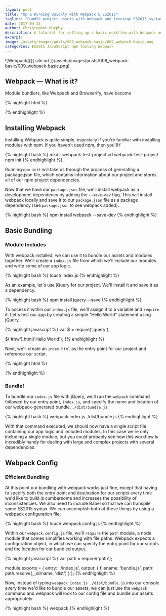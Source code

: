 ```yaml
---
layout: post
title: "Up & Running Quickly with Webpack & ES2015"
tagline: "Bundle project assets with Webpack and leverage ES2015 syntax with Babel."
date: 2017-04-23
author: Christopher Murphy
description: A tutorial for setting up a basic workflow with Webpack and Babel. Webpack allows you to bundle project assets and modules efficiently. Babel allows you to use ES2015 syntax by transpiling
excerpt:
image: /assets/images/posts/009_webpack-basic/009_webpack-basic.png
categories: ES2015 JavaScript npm tooling Webpack
---
```


![Webpack]({{ site.url }}/assets/images/posts/009_webpack-basic/009_webpack-basic.png)

## Webpack — What is it?
Module bundlers, like Webpack and Browserify, have become

{% highlight html %}
<!DOCTYPE html>
<html>
  <head>
    <meta charset="utf-8">
    <title>Webpack Test Project</title>
  </head>
  <body>
    <script type="text/javascript" src="script-1.js"></script>
    <script type="text/javascript" src="script-2.js"></script>
    <script type="text/javascript" src="script-3.js"></script>
    <script type="text/javascript" src="script-4.js"></script>
  </body>
</html>
{% endhighlight %}

## Installing Webpack
Installing Webpack is quite simple, especially if you're familiar with installing modules with npm. If you haven't used npm, then you'll f

{% highlight bash %}
mkdir webpack-test-project
cd webpack-test-project
npm init
{% endhighlight %}

Running `npm init` will take us through the process of generating a package.json file, which contains information about our project and stores all of our npm project dependencies.

Now that we have our `package.json` file, we'll install webpack as a development dependency by adding the `--save-dev` flag. This will install webpack locally and save it to our `package.json` file as a package dependency (see `package.json` to see webpack added).

{% highlight bash %}
npm install webpack --save-dev
{% endhighlight %}

## Basic Bundling
### Module Includes
With webpack installed, we can use it to bundle our assets and modules together. We'll create a `index.js` file from which we'll include our modules and write some of our app logic.

{% highlight bash %}
touch index.js
{% endhighlight %}

As an example, let's use jQuery for our project. We'll install it and save it as a dependency.

{% highlight bash %}
npm install jquery --save
{% endhighlight %}

To access it within our `index.js` file, we'll assign it to a variable and `require` it. Let's test our app by creating a simple "Hello World" statement using jQuery.

{% highlight javascript %}
var $ = require('jquery');

$('#hw').html('Hello World');
{% endhighlight %}

Next, we'll create an `index.html` as the entry point for our project and reference our script.

{% highlight html %}
<!DOCTYPE html>
<html>
  <head>
    <meta charset="utf-8">
    <title>Webpack Test Project</title>
  </head>
  <body>
    <div id="hw"></div>
    <script type="text/javascript" src="./dist/bundle.js"></script>
  </body>
</html>
{% endhighlight %}

### Bundle!
To bundle our `index.js` file with jQuery, we'll run the `webpack` command followed by our entry point, `index.js`, and specify the name and location of our webpack-generated bundle, `./dist/bundle.js`.

{% highlight bash %}
webpack index.js ./dist/bundle.js
{% endhighlight %}

With that command executed, we should now have a single script file containing our app logic and included modules. In this case we're only including a single module, but you could probably see how this workflow is incredibly handy for dealing with large and complex projects with several dependencies.

## Webpack Config
### Efficient Bundling
At this point our bundling with webpack works just fine, except that having to specify both the entry point and destination for our scripts every time we'd like to build is cumbersome and increases the possibility of inconsistencies. We also need to include Babel so that we can transpile some ES2015 syntax. We can accomplish both of these things by using a webpack configuration file:

{% highlight bash %}
touch webpack.config.js
{% endhighlight %}

Within our `webpack.config.js` file, we'll `require` the `path` module, a node module that comes simplifies working with file paths. Webpack expects a configuration object, in which we can specify the entry point for our scripts and the location for our bundled output.

{% highlight javascript %}
var path = require('path');

module.exports = {
  entry: './index.js',
  output: {
    filename: 'bundle.js',
    path: path.resolve(__dirname, 'dist')
  }
};
{% endhighlight %}

Now, instead of typing `webpack index.js ./dist/bundle.js` into our console every time we'd like to bundle our assets, we can just use the `webpack` command and webpack will look to our config file and bundle our assets appropriately:

{% highlight bash %}
webpack
{% endhighlight %}

[1]: https://nodejs.org/docs/latest/api/path.html "Official Node Path Documentation"
[2]: https://webpack.js.org/configuration/ "Official Webpack Configuration Documentation"
[3]: https://babeljs.io/ "Babel"

